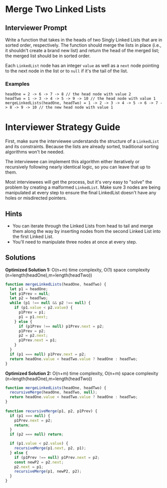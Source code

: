 # Merge Two Linked Lists

## Interviewer Prompt

Write a function that takes in the heads of two Singly Linked Lists that are in sorted order, respectively. The function should merge the lists in place (i.e., it shouldn't create a brand new list) and return the head of the merged list; the merged list should be in sorted order.

Each `LinkedList` node has an integer `value` as well as a `next` node pointing to the next node in the list or to `null` if it's the tail of the list.

### Examples

```
headOne = 2 -> 6 -> 7 -> 8 // the head node with value 2
headTwo = 1 -> 3 -> 4 -> 5 -> 9 -> 10 // the head node with value 1
mergeLinkedLists(headOne, headTwo) = 1 -> 2 -> 3 -> 4 -> 5 -> 6 -> 7 -> 8 -> 9 -> 10 // the new head node with value 1
```

# Interviewer Strategy Guide

First, make sure the interviewee understands the structure of a `LinkedList` and its constraints. Because the lists are already sorted, traditional sorting algorithms won't be needed.

The interviewee can implement this algorithm either iteratively or recursively following nearly identical logic, so you can leave that up to them.

Most interviewees will get the process, but it's very easy to "solve" the problem by creating a malformed `LinkedList`. Make sure 3 nodes are being manipulated at every step to ensure the final LinkedList doesn't have any holes or misdirected pointers.

## Hints

- You can iterate through the Linked Lists from head to tail and merge them along the way by inserting nodes from the second Linked List into the first Linked List.
- You'll need to manipulate three nodes at once at every step.

## Solutions

**Optimized Solution 1:** O(n+m) time complexity, O(1) space complexity (n=length(headOne),m=length(headTwo))

```js
function mergeLinkedLists(headOne, headTwo) {
  let p1 = headOne;
  let p1Prev = null;
  let p2 = headTwo;
  while (p1 !== null && p2 !== null) {
    if (p1.value < p2.value) {
      p1Prev = p1;
      p1 = p1.next;
    } else {
      if (p1Prev !== null) p1Prev.next = p2;
      p1Prev = p2;
      p2 = p2.next;
      p1Prev.next = p1;
    }
  }
  if (p1 === null) p1Prev.next = p2;
  return headOne.value < headTwo.value ? headOne : headTwo;
}
```

**Optimized Solution 2:** O(n+m) time complexity, O(n+m) space complexity (n=length(headOne),m=length(headTwo))

```js
function mergeLinkedLists(headOne, headTwo) {
  recursiveMerge(headOne, headTwo, null);
  return headOne.value < headTwo.value ? headOne : headTwo;
}
​
function recursiveMerge(p1, p2, p1Prev) {
  if (p1 === null) {
    p1Prev.next = p2;
    return;
  }
  if (p2 === null) return;

​  if (p1.value < p2.value) {
    recursiveMerge(p1.next, p2, p1);
  } else {
    if (p1Prev !== null) p1Prev.next = p2;
    const newP2 = p2.next;
    p2.next = p1;
    recursiveMerge(p1, newP2, p2);
  }
}
```
